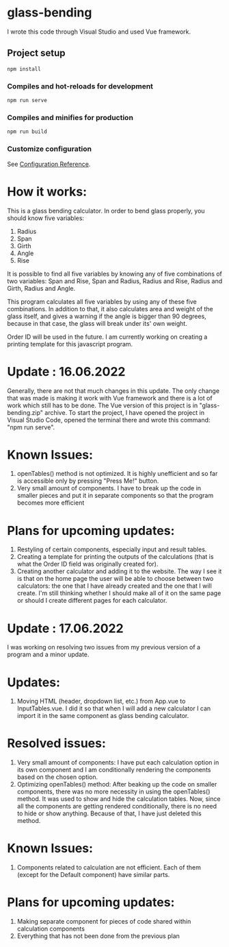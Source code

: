 # glass-bending

I wrote this code through Visual Studio and used Vue framework.

## Project setup
```
npm install
```

### Compiles and hot-reloads for development
```
npm run serve
```

### Compiles and minifies for production
```
npm run build
```

### Customize configuration
See [Configuration Reference](https://cli.vuejs.org/config/).

# How it works:

This is a glass bending calculator. In order to bend glass properly, you should know five variables:

1) Radius
2) Span
3) Girth
4) Angle
5) Rise

It is possible to find all five variables by knowing any of five combinations of two variables: Span and Rise, Span and Radius, Radius and Rise, Radius and Girth, Radius and Angle.

This program calculates all five variables by using any of these five combinations. In addition to that, it also calculates area and weight of the glass itself, and gives a warning if the angle is bigger than 90 degrees, because in that case, the glass will break under its' own weight.

Order ID will be used in the future. I am currently working on creating a printing template for this javascript program.

# Update : 16.06.2022

Generally, there are not that much changes in this update. The only change that was made is making it work with Vue framework and there is a lot of work which still has to be done. The Vue version of this project is in "glass-bending.zip" archive. To start the project, I have opened the project in Visual Studio Code, opened the terminal there and wrote this command: "npm run serve".

# Known Issues:

1) openTables() method is not optimized. It is highly unefficient and so far is accessible only by pressing "Press Me!" button.
2) Very small amount of components. I have to break up the code in smaller pieces and put it in separate components so that the program becomes more efficient

# Plans for upcoming updates:
1) Restyling of certain components, especially input and result tables.
2) Creating a template for printing the outputs of the calculations (that is what the Order ID field was originally created for).
3) Creating another calculator and adding it to the website. The way I see it is that on the home page the user will be able to choose between two calculators: the one that I have already created and the one that I will create. I'm still thinking whether I should make all of it on the same page or should I create different pages for each calculator.

# Update : 17.06.2022

I was working on resolving two issues from my previous version of a program and a minor update.  

# Updates:
1) Moving HTML (header, dropdown list, etc.) from App.vue to InputTables.vue. I did it so that when I will add a new calculator I can import it in the same component as glass bending calculator. 

# Resolved issues:
1) Very small amount of components: I have put each calculation option in its own component and I am conditionally rendering the components based on the chosen option.
2) Optimizing openTables() method: After beaking up the code on smaller components, there was no more necessity in using the openTables() method. It was used to show and hide the calculation tables. Now, since all the components are getting rendered conditionally, there is no need to hide or show anything. Because of that, I have just deleted this method.

# Known Issues:
1) Components related to calculation are not efficient. Each of them (except for the Default component) have similar parts.

# Plans for upcoming updates:
1) Making separate component for pieces of code shared within calculation components
2) Everything that has not been done from the previous plan
